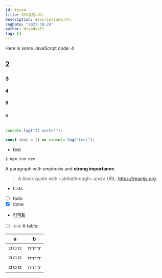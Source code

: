 ```yaml
---
id: test4
title: 타이틀입니다.
description: description입니다.
regDate: "2021-10-24"
author: dryadsoft
tag: []
---
```


Here is some JavaScript code: 4

## 2

### 3

#### 4

##### 5

###### 6

```js
console.log("It works!");
```

```typescript
const test = () => console.log("test");
```

- test

```bash
$ npm run dev
```

A paragraph with _emphasis_ and **strong importance**.

> A block quote with ~strikethrough~ and a URL: https://reactjs.org.

- Lists
- [ ] todo
- [x] done

- [리액트](https://reactjs.org)
- [ ] ㅁㅁ
      A table:

| a      | b      |
| ------ | ------ |
| ㅁㅁㅁ | ㅠㅠㅠ |
| ㅁㅁㅁ | ㅠㅠㅠ |
| ㅁㅁㅁ | ㅠㅠㅠ |
